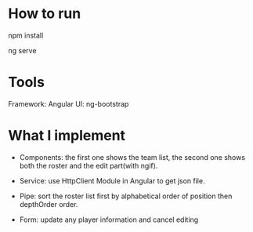 # How to run
npm install

ng serve

# Tools

Framework: Angular
UI: ng-bootstrap

# What I implement

- Components: the first one shows the team list, the second one shows both the roster and the edit part(with ngif). 

- Service: use HttpClient Module in Angular to get json file.

- Pipe: sort the roster list first by alphabetical order of position then depthOrder order.

- Form: update any player information and cancel editing
